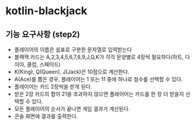 # kotlin-blackjack

## 기능 요구사항 (step2)
- 플레이어의 이름은 쉽표로 구분한 문자열로 입력받는다
- 블랙잭 카드는 A,2,3,4,5,6,7,8,9,J,Q,K가 각각 문양별로 4장씩 필요하다(하트, 다이아, 클럽, 스페이드)
- K(King), Q(Queen), J(Jack)은 10점으로 계산한다. 
- A(Ace)를 뽑은 경우, 플레이어는 1 또는 11 중에 하나로 점수를 선택할 수 있다.
- 플레이어는 카드 2장씩을 받게 된다.
- 받은 2장 카드의 합이 21을 초과하지 않으면 플레이어는 카드를 한 장 더 받을지 선택할 수 있다.
- 모든 플레이어의 순서가 끝나면 게임 결과가 계산된다.
- 콘솔 화면에 결과를 출력한다.
